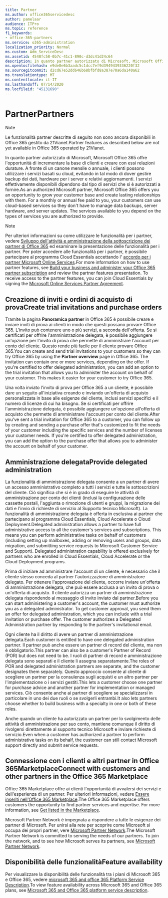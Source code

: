 ```yaml
---
title: Partner
ms.author: office365servicedesc
author: pamelaar
audience: ITPro
ms.topic: reference
f1_keywords:
- office-365-partners
ms.service: o365-administration
localization_priority: Normal
ms.custom: Adm_ServiceDesc
ms.assetid: 4548fc58-0b7c-41c1-890c-d3dc41d24c64
description: In quanto partner autorizzato di Microsoft, Microsoft Office 365 offre l'opportunità di incrementare la base di clienti e creare con essi relazioni durature. A fronte di un canone mensile o annuale, i clienti possono utilizzare i servizi basati su cloud, evitando in tal modo di dover gestire backup dei dati, hardware per i server e relativi aggiornamenti. I servizi effettivamente disponibili dipendono dal tipo di servizi che si è autorizzati a fornire.
ms.openlocfilehash: e9de8e6b3aadc5c1dcc7ef9d3949439336220f32
ms.sourcegitcommit: d2cd67e52dd646b68bfbfd8a387e70a6da140a62
ms.translationtype: MT
ms.contentlocale: it-IT
ms.lasthandoff: 07/14/2020
ms.locfileid: "45131690"
---
```

# <a name="partners"></a><span data-ttu-id="528fd-105">Partner</span><span class="sxs-lookup"><span data-stu-id="528fd-105">Partners</span></span>

> [!NOTE]
> <span data-ttu-id="528fd-106">Le funzionalità partner descritte di seguito non sono ancora disponibili in Office 365 gestito da 21Vianet.</span><span class="sxs-lookup"><span data-stu-id="528fd-106">Partner features as described below are not yet available in Office 365 operated by 21Vianet.</span></span> 
  
<span data-ttu-id="528fd-p102">In quanto partner autorizzato di Microsoft, Microsoft Office 365 offre l'opportunità di incrementare la base di clienti e creare con essi relazioni durature. A fronte di un canone mensile o annuale, i clienti possono utilizzare i servizi basati su cloud, evitando in tal modo di dover gestire backup dei dati, hardware per i server e relativi aggiornamenti. I servizi effettivamente disponibili dipendono dal tipo di servizi che si è autorizzati a fornire.</span><span class="sxs-lookup"><span data-stu-id="528fd-p102">As an authorized Microsoft partner, Microsoft Office 365 offers you an opportunity to grow your customer base and create lasting relationships with them. For a monthly or annual fee paid to you, your customers can use cloud-based services so they don't have to manage data backups, server hardware, and server updates. The services available to you depend on the types of services you are authorized to provide.</span></span>
  
> [!NOTE]
> <span data-ttu-id="528fd-p103">Per ulteriori informazioni su come utilizzare le funzionalità per i partner, vedere [Sviluppo dell'attività e amministrazione della sottoscrizione dei partner di Office 365](https://go.microsoft.com/fwlink/?LinkID=271614&amp;clcid=0x409) ed esaminare la presentazione delle funzionalità per i partner. Per poter accedere alle funzionalità per i partner, è possibile partecipare al programma Cloud Essentials accettando l' [accordo per i partner Microsoft Online Services](https://go.microsoft.com/fwlink/p/?LinkId=285473).</span><span class="sxs-lookup"><span data-stu-id="528fd-p103">For more information on how to use partner features, see [Build your business and administer your Office 365 partner subscription](https://go.microsoft.com/fwlink/?LinkID=271614&amp;clcid=0x409) and review the partner features presentation. To receive access to the partner features, you can join Cloud Essentials by signing the [Microsoft Online Services Partner Agreement](https://go.microsoft.com/fwlink/p/?LinkId=285473).</span></span> 
  
## <a name="create-trial-invitations-and-purchase-orders"></a><span data-ttu-id="528fd-112">Creazione di inviti e ordini di acquisto di prova</span><span class="sxs-lookup"><span data-stu-id="528fd-112">Create trial invitations and purchase orders</span></span>

<span data-ttu-id="528fd-p104">Tramite la pagina **Panoramica partner** in Office 365 è possibile creare e inviare inviti di prova ai clienti in modo che questi possano provare Office 365. L'invito può contenere uno o più servizi, a seconda dell'offerta. Se si certificati per offrire l'amministrazione delegata, è possibile aggiungere un'opzione per l'invito di prova che permette di amministrare l'account per conto del cliente. Questo rende più facile per il cliente provare Office 365.</span><span class="sxs-lookup"><span data-stu-id="528fd-p104">You can create and send trial invitations to your customers so they can try Office 365 by using the **Partner overview** page in Office 365. The invitation can contain one or more services, depending on the offer. If you're certified to offer delegated administration, you can add an option to the trial invitation that allows you to administer the account on behalf of your customer. This makes it easier for your customer to try Office 365.</span></span> 
  
<span data-ttu-id="528fd-p105">Una volta inviato l'invito di prova per Office 365 a un cliente, è possibile dare un seguito all'iniziativa creando e inviando un'offerta di acquisto personalizzata in base alle esigenze del cliente, inclusi servizi specifici e il numero di licenze di cui ha bisogno. Se si certificati per offrire l'amministrazione delegata, è possibile aggiungere un'opzione all'offerta di acquisto che permette di amministrare l'account per conto del cliente.</span><span class="sxs-lookup"><span data-stu-id="528fd-p105">After you've sent a trial invitation for Office 365 to a customer, you can follow up by creating and sending a purchase offer that's customized to fit the needs of your customer including the specific services and the number of licenses your customer needs. If you're certified to offer delegated administration, you can add the option to the purchase offer that allows you to administer the account on behalf of your customer.</span></span>
  
## <a name="provide-delegated-administration"></a><span data-ttu-id="528fd-119">Amministrazione delegata</span><span class="sxs-lookup"><span data-stu-id="528fd-119">Provide delegated administration</span></span>

<span data-ttu-id="528fd-p106">La funzionalità di amministrazione delegata consente a un partner di avere un accesso amministrativo completo a tutti i servizi e tutte le sottoscrizioni del cliente. Ciò significa che si è in grado di eseguire le attività di amministrazione per conto dei clienti (inclusi la configurazione delle cassette postali, l'aggiunta o rimozione di utenti e gruppi, la migrazione dei dati e l'invio di richieste di servizio al Supporto tecnico Microsoft). La funzionalità di amministrazione delegata è offerta in esclusiva ai partner che partecipano al programma Cloud Essentials, Cloud Accelerate o Cloud Deployment.</span><span class="sxs-lookup"><span data-stu-id="528fd-p106">Delegated administration allows a partner to have full administrative access to all the customer's services and subscriptions. This means you can perform administrative tasks on behalf of customers (including setting up mailboxes, adding or removing users and groups, data migration, and submitting service requests to Microsoft Customer Service and Support). Delegated administration capability is offered exclusively for partners who are enrolled in Cloud Essentials, Cloud Accelerate or the Cloud Deployment programs.</span></span>
  
<span data-ttu-id="528fd-p107">Prima di iniziare ad amministrare l'account di un cliente, è necessario che il cliente stesso conceda al partner l'autorizzazione di amministratore delegato. Per ottenere l'approvazione del cliente, occorre inviare un'offerta di amministrazione delegata, che può essere acclusa a un invito di prova o un'offerta di acquisto. Il cliente autorizza un partner di amministrazione delegata rispondendo al messaggio di invito inviato dal partner.</span><span class="sxs-lookup"><span data-stu-id="528fd-p107">Before you can start administering a customer's account, the customer must authorize you as a delegated administrator. To get customer approval, you send them an offer for delegated administration, which you can include with a trial invitation or purchase offer. The customer authorizes a Delegated Administration partner by responding to the partner's invitational email.</span></span>
  
<span data-ttu-id="528fd-126">Ogni cliente ha il diritto di avere un partner di amministrazione delegata.</span><span class="sxs-lookup"><span data-stu-id="528fd-126">Each customer is entitled to have one delegated administration partner.</span></span> <span data-ttu-id="528fd-127">Il partner può anche essere un partner di record del cliente, ma non è obbligatorio.</span><span class="sxs-lookup"><span data-stu-id="528fd-127">This partner can also be a customer's Partner of Record (POR) but does not need to be.</span></span> <span data-ttu-id="528fd-128">I ruoli di partner di record e amministrazione delegata sono separati e il cliente li assegna separatamente.</span><span class="sxs-lookup"><span data-stu-id="528fd-128">The roles of POR and delegated administration partners are separate, and the customer designates them separately.</span></span> <span data-ttu-id="528fd-129">Questo approccio consente al cliente di scegliere un partner per la consulenza sugli acquisti e un altro partner per l'implementazione o i servizi gestiti.</span><span class="sxs-lookup"><span data-stu-id="528fd-129">This lets a customer choose one partner for purchase advice and another partner for implementation or managed services.</span></span> <span data-ttu-id="528fd-130">Ciò consente anche ai partner di scegliere se specializzarsi in particolare in uno dei due ruoli o se svolgerli entrambi.</span><span class="sxs-lookup"><span data-stu-id="528fd-130">It also lets partners choose whether to build business with a specialty in one or both of these roles.</span></span>
  
<span data-ttu-id="528fd-131">Anche quando un cliente ha autorizzato un partner per lo svolgimento delle attività di amministrazione per suo conto, mantiene comunque il diritto di rivolgersi direttamente al supporto tecnico Microsoft e inviare richieste di servizio.</span><span class="sxs-lookup"><span data-stu-id="528fd-131">Even when a customer has authorized a partner to perform administrative tasks on its behalf, the customer can still contact Microsoft support directly and submit service requests.</span></span>
  
## <a name="connect-with-customers-and-other-partners-in-the-office-365-marketplace"></a><span data-ttu-id="528fd-132">Connessione con i clienti e altri partner in Office 365Marketplace</span><span class="sxs-lookup"><span data-stu-id="528fd-132">Connect with customers and other partners in the Office 365 Marketplace</span></span>

<span data-ttu-id="528fd-p109">Office 365 Marketplace offre ai clienti l'opportunità di avvalersi dei servizi e dell'esperienza di un partner. Per ulteriori informazioni, vedere [Essere inseriti nell'Office 365 Marketplace](https://go.microsoft.com/fwlink/?LinkID=272019&amp;clcid=0x409).</span><span class="sxs-lookup"><span data-stu-id="528fd-p109">The Office 365 Marketplace offers customers the opportunity to find partner services and expertise. For more information, see [Get listed in the Marketplace](https://go.microsoft.com/fwlink/?LinkID=272019&amp;clcid=0x409).</span></span>
  
<span data-ttu-id="528fd-p110">Microsoft Partner Network è impegnata a rispondere a tutte le esigenze dei partner di Microsoft. Per unirsi alla rete per scoprire come Microsoft si occupa dei propri partner, vere [Microsoft Partner Network](https://go.microsoft.com/fwlink/?LinkID=272021&amp;clcid=0x409).</span><span class="sxs-lookup"><span data-stu-id="528fd-p110">The Microsoft Partner Network is committed to serving the needs of our partners. To join the network, and to see how Microsoft serves its partners, see [Microsoft Partner Network](https://go.microsoft.com/fwlink/?LinkID=272021&amp;clcid=0x409).</span></span>
  
## <a name="feature-availability"></a><span data-ttu-id="528fd-137">Disponibilità delle funzionalità</span><span class="sxs-lookup"><span data-stu-id="528fd-137">Feature availability</span></span>

<span data-ttu-id="528fd-138">Per visualizzare la disponibilità delle funzionalità tra i piani di Microsoft 365 e Office 365, vedere [microsoft 365 and office 365 Platform Service Description](office-365-platform-service-description.md).</span><span class="sxs-lookup"><span data-stu-id="528fd-138">To view feature availability across Microsoft 365 and Office 365 plans, see [Microsoft 365 and Office 365 platform service description](office-365-platform-service-description.md).</span></span>
  